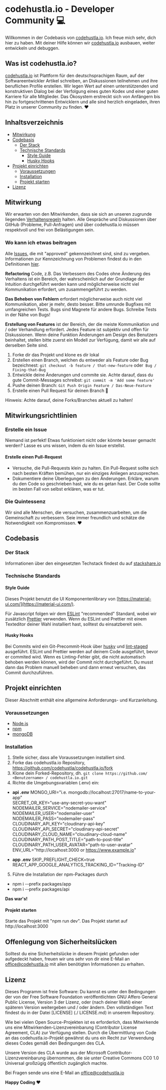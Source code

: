 # codehustla.io - Developer Community 💻

Willkommen in der Codebasis von [codehustla.io](https://www.codehustla.io). Ich freue mich sehr, dich hier zu haben. Mit deiner Hilfe können wir [codehustla.io](https://www.codehustla.io) ausbauen, weiter entwickeln und debuggen.

## Was ist codehustla.io?

[codehustla.io](https://www.codehustla.io) ist Plattform für den deutschsprachigen Raum, auf der Softwareentwickler Artikel schreiben, an Diskussionen teilnehmen und ihre beruflichen Profile erstellen. Wir legen Wert auf einen unterstützenden und konstruktiven Dialog bei der Verfolgung eines guten Kodex und einer guten Karriere für alle Mitglieder. Das Ökosystem erstreckt sich von Anfängern bis hin zu fortgeschrittenen Entwicklern und alle sind herzlich eingeladen, ihren Platz in unserer Community zu finden. ❤️

## Inhaltsverzeichnis

- [Mitwirkung](#mitwirkung)
- [Codebasis](#codebasis)
  - [Der Stack](#der-stack)
  - [Technische Standards](#technische-standards)
    - [Style Guide](#style-guide)
    - [Husky Hooks](#husky-hooks)
- [Projekt einrichten](#projekt-einrichten)
  - [Voraussetzungen](#voraussetzungen)
  - [Installation](#installation)
  - [Projekt starten](#projekt-starten)
- [Lizenz](#lizenz)

## Mitwirkung

Wir erwarten von den Mitwirkenden, dass sie sich an unseren zugrunde liegenden [Verhaltensregeln](CODE_OF_CONDUCT.md) halten. Alle Gespräche und Diskussionen über GitHub (Probleme, Pull-Anfragen) und über codehustla.io müssen respektvoll und frei von Belästigungen sein.

### Wo kann ich etwas beitragen

Alle [Issues](https://github.com/codehustla/codehustla.io/issues), die mit "approved" gekennzeichnet sind, sind zu vergeben. Informationen zur Kennzeichnung von Problemen findest du in den Definitionen [hier](https://github.com/codehustla/codehustla.io/labels).

**Refactoring** Code, z.B. Das Verbessern des Codes ohne Änderung des Verhaltens ist ein Bereich, der wahrscheinlich auf der Grundlage der Intuition durchgeführt werden kann und möglicherweise nicht viel Kommunikation erfordert, um zusammengeführt zu werden.

**Das Beheben von Fehlern** erfordert möglicherweise auch nicht viel Kommunikation, aber je mehr, desto besser. Bitte umrunde Bugfixes mit umfangreichen Tests. Bugs sind Magnete für andere Bugs. Schreibe Tests in der Nähe von Bugs!

**Erstellung von Features** ist der Bereich, der die meiste Kommunikation und / oder Verhandlung erfordert. Jedes Feature ist subjektiv und offen für Diskussionen. Wenn deine Funktion Änderungen am Design des Benutzers beinhaltet, stellen bitte zuerst ein Modell zur Verfügung, damit wir alle auf derselben Seite sind.

1. Forke dir das Projekt und klone es dir lokal
2. Erstellen einen Branch, welchen du entweder als Feature oder Bug bezeichnest: `git checkout -b feature / that-new-feature` oder` Bug / Fixing-that-Bug`
3. Entwickle deine Änderungen und commite sie. Achte darauf, dass du gute Commit-Messages schreibst: `git commit -m 'Add some feature'`
4. Pushe deinen Branch: `Git Push Origin Feature / Das-Neue-Feature`
5. Erstelle einen Pull Request für deinen Branch 🎉

Hinweis: Achte darauf, deine Forks/Branches aktuell zu halten!

## Mitwirkungsrichtlinien

### Erstelle ein Issue

Niemand ist perfekt! Etwas funktioniert nicht oder könnte besser gemacht werden? Lasse es uns wissen, indem du ein Issue erstellst.

#### Erstelle einen Pull-Request

- Versuche, die Pull-Requests klein zu halten. Ein Pull-Request sollte sich nach besten Kräften bemühen, nur ein einziges Anliegen anzusprechen.
- Dokumentiere deine Überlegungen zu den Änderungen. Erkläre, warum du den Code so geschrieben hast, wie du es getan hast. Der Code sollte im besten Fall von selbst erklären, was er tut.

### Die Quintessenz

Wir sind alle Menschen, die versuchen, zusammenzuarbeiten, um die Gemeinschaft zu verbessern. Seie immer freundlich und schätze die Notwendigkeit von Kompromissen. ❤️

## Codebasis

### Der Stack

Informationen über den eingesetzten Techstack findest du auf [stackshare.io](https://stackshare.io/codehustla/codehustla)

### Technische Standards

#### Style Guide

Dieses Projekt benutzt die UI Komponentenlibrary von [https://material-ui.com/](https://material-ui.com/).

Für Javascript folgen wir dem [ESLint](https://eslint.org/docs/rules/) "recommended" Standard, wobei wir zusätzlich [Prettier](https://prettier.io/) verwenden. Wenn du ESLint und Prettier mit einem Texteditor deiner Wahl installiert hast, solltest du einsatzbereit sein.

#### Husky Hooks

Bei Commits wird ein Git-Precommit-Hook über [husky](https://github.com/typicode/husky) und [lint-staged](https://github.com/okonet/lint-staged) ausgeführt. ESLint und Prettier werden auf deinem Code ausgeführt, bevor er commited wird. Wenn es Linting-Fehler gibt, die nicht automatisch behoben werden können, wird der Commit nicht durchgeführt. Du musst dann das Problem manuell beheben und dann erneut versuchen, das Commit durchzuführen.

## Projekt einrichten

Dieser Abschnitt enthält eine allgemeine Anforderungs- und Kurzanleitung.

### Voraussetzungen

- [Node.js](https://nodejs.org/en/)
- [npm](https://www.npmjs.com/)
- [mongoDB](https://www.mongodb.com/de)


### Installation

1. Stelle sicher, dass alle Voraussetzungen installiert sind.
2. Forke das codehustla.io Repository, https://github.com/codehustla/codehustla.io/fork
3. Klone dein Forked-Repository, dh. `git clone https://github.com/ <Benutzername> / codehustla.io.git`
4. Richte die Umgebungsvariablen (.env) ein:

- **api .env**
MONGO_URI="i.e. mongodb://localhost:27017/name-to-your-app"  
SECRET_OR_KEY="use-any-secret-you-want"  
NODEMAILER_SERVICE="nodemailer-service"  
NODEMAILER_USER="nodemailer-user"  
NODEMAILER_PASS="nodemailer-pass"  
CLOUDINARY_API_KEY="cloudinary-api-key"  
CLOUDINARY_API_SECRET="cloudinary-api-secret"  
CLOUDINARY_CLOUD_NAME="cloudinary-cloud-name"  
CLOUDINARY_PATH_POST_TITLE="path-to-post-title"  
CLOUDINARY_PATH_USER_AVATAR="path-to-user-avatar"  
ENV_URL="http://localhost:3000 or https://www.example.io"

- **app .env**
SKIP_PREFLIGHT_CHECK=true  
REACT_APP_GOOGLE_ANALYTICS_TRACKING_ID="Tracking-ID"

5. Führe die Installation der npm-Packages durch
- npm i --prefix packages/app
- npm i --prefix packages/api

**Das war's!**

#### Projekt starten

Starte das Projekt mit "npm run dev". Das Projekt startet auf http://localhost:3000

## Offenlegung von Sicherheitslücken

Solltest du eine Sicherheitslücke in diesem Projekt gefunden oder aufgedeckt haben, freuen wir uns sehr von dir eine E-Mail an office@codehustla.io mit allen benötigten Informationen zu erhalten.

## Lizenz

Dieses Programm ist freie Software: Du kannst es unter den Bedingungen der von der Free Software Foundation veröffentlichten GNU Affero General Public License, Version 3 der Lizenz, oder (nach deiner Wahl) einer späteren Version weitergeben und / oder ändern. Den vollständigen Text findest du in der Datei [LICENSE] (./ LICENSE.md) in unserem Repository.

Wie bei vielen Open Source-Projekten ist es erforderlich, dass Mitwirkende uns eine Mitwirkenden-Lizenzvereinbarung (Contributor License Agreement, CLA) zur Verfügung stellen. Durch die Übermittlung von Code an das codehustla.io-Projekt gewährst du uns ein Recht zur Verwendung dieses Codes gemäß den Bedingungen des CLA.

Unsere Version des CLA wurde aus der Microsoft Contributor-Lizenzvereinbarung übernommen, die sie unter Creative Commons CC0 1.0 Universal großzügig öffentlich zugänglich machte.

Bei Fragen sende uns eine E-Mail an office@codehustla.io

**Happy Coding ❤️**
